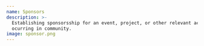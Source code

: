 ```yaml
---
name: Sponsors
description: >-
  Establishing sponsorsship for an event, project, or other relevant activity
  ocurring in community.
image: sponsor.png
---
```

